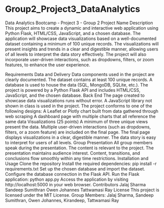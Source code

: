 # Group2_Project3_DataAnalytics
Data Analytics Bootcamp - Project 3 - Group 2
Project Name
Description
This project aims to create a dynamic and interactive web application using Python Flask, HTML/CSS, JavaScript, and a chosen database. The application will showcase data visualizations based on a well-documented dataset containing a minimum of 100 unique records. The visualizations will present insights and trends in a clear and digestible manner, allowing users of all levels to interpret the data story effectively. The project will also incorporate user-driven interactions, such as dropdowns, filters, or zoom features, to enhance the user experience.

Requirements
Data and Delivery 
Data components used in the project are clearly documented. 
The dataset contains at least 100 unique records. 
A database is used to house the data (SQL, MongoDB, SQLite, etc.). 
The project is powered by a Python Flask API and includes HTML/CSS, JavaScript, and the chosen database. 
Back End 
The page created to showcase data visualizations runs without error. 
A JavaScript library not shown in class is used in the project. 
The project conforms to one of the following designs: 
A Leaflet or Plotly chart built from data gathered through web scraping
A dashboard page with multiple charts that all reference the same data
Visualizations (25 points)
A minimum of three unique views present the data. 
Multiple user-driven interactions (such as dropdowns, filters, or a zoom feature) are included on the final page. 
The final page displays visualizations in a clear, digestible manner. 
The data story is easy to interpret for users of all levels. 
Group Presentation 
All group members speak during the presentation.
The content is relevant to the project. 
The presentation maintains audience interest. 
Content, transitions, and conclusions flow smoothly within any time restrictions. 
Installation and Usage
Clone the repository
Install the required dependencies: pip install -r requirements.txt
Set up the chosen database and import the dataset.
Configure the database connection in the Flask API.
Run the Flask application: python app.py
Access the application by visiting http://localhost:5000 in your web browser.
Contributors
Jalaj Sharma
Sandeep Sumithran
Owen Johannes
Tattwamasi Ray
License
This project is licensed under the MIT License.
Group Members: Jalaj Sharma, Sandeep Sumithran, Owen Johannes, Kirandeep, Tattwamasi Ray
